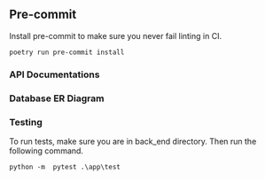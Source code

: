 ## Pre-commit

Install pre-commit to make sure you never fail linting in CI.

```shell
poetry run pre-commit install
```

### API Documentations


### Database ER Diagram


### Testing

To run tests, make sure you are in back_end directory. Then run the following command.
```shell
python -m  pytest .\app\test
```

